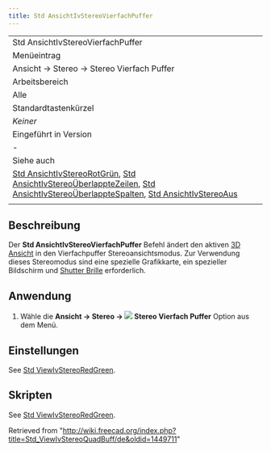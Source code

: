 ```yaml
---
title: Std AnsichtIvStereoVierfachPuffer
---
```


|                                                                                                                                                                                                                                                                                                                                                                                                               |
| ------------------------------------------------------------------------------------------------------------------------------------------------------------------------------------------------------------------------------------------------------------------------------------------------------------------------------------------------------------------------------------------------------------- |
| Std AnsichtIvStereoVierfachPuffer                                                                                                                                                                                                                                                                                                                                                                             |
| Menüeintrag                                                                                                                                                                                                                                                                                                                                                                                                   |
| Ansicht → Stereo → Stereo Vierfach Puffer                                                                                                                                                                                                                                                                                                                                                                     |
| Arbeitsbereich                                                                                                                                                                                                                                                                                                                                                                                                |
| Alle                                                                                                                                                                                                                                                                                                                                                                                                          |
| Standardtastenkürzel                                                                                                                                                                                                                                                                                                                                                                                          |
| _Keiner_                                                                                                                                                                                                                                                                                                                                                                                                      |
| Eingeführt in Version                                                                                                                                                                                                                                                                                                                                                                                         |
| -                                                                                                                                                                                                                                                                                                                                                                                                             |
| Siehe auch                                                                                                                                                                                                                                                                                                                                                                                                    |
| [Std AnsichtIvStereoRotGrün](/Std_ViewIvStereoRedGreen/de "Std ViewIvStereoRedGreen/de"), [Std AnsichtIvStereoÜberlappteZeilen](/Std_ViewIvStereoInterleavedRows/de "Std ViewIvStereoInterleavedRows/de"), [Std AnsichtIvStereoÜberlappteSpalten](/Std_ViewIvStereoInterleavedColumns/de "Std ViewIvStereoInterleavedColumns/de"), [Std AnsichtIvStereoAus](/Std_ViewIvStereoOff/de "Std ViewIvStereoOff/de") |
|                                                                                                                                                                                                                                                                                                                                                                                                               |

## Beschreibung

Der **Std AnsichtIvStereoVierfachPuffer** Befehl ändert den aktiven [3D Ansicht](/3D_view/de "3D view/de") in den Vierfachpuffer Stereoansichtsmodus. Zur Verwendung dieses Stereomodus sind eine spezielle Grafikkarte, ein spezieller Bildschirm und [Shutter Brille](https://en.wikipedia.org/wiki/Active_shutter_3D_system) erforderlich.

## Anwendung

1. Wähle die **Ansicht → Stereo → ![](/images/Std_ViewIvStereoQuadBuff.svg) Stereo Vierfach Puffer** Option aus dem Menü.

## Einstellungen

See [Std ViewIvStereoRedGreen](/Std_ViewIvStereoRedGreen#Preferences "Std ViewIvStereoRedGreen").

## Skripten

See [Std ViewIvStereoRedGreen](/Std_ViewIvStereoRedGreen#Scripting "Std ViewIvStereoRedGreen").

Retrieved from "<http://wiki.freecad.org/index.php?title=Std_ViewIvStereoQuadBuff/de&oldid=1449711>"
